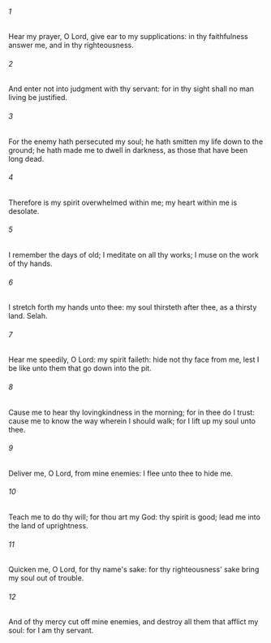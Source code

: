 ###### 1
Hear my prayer, O Lord, give ear to my supplications: in thy faithfulness answer me, and in thy righteousness.

###### 2
And enter not into judgment with thy servant: for in thy sight shall no man living be justified.

###### 3
For the enemy hath persecuted my soul; he hath smitten my life down to the ground; he hath made me to dwell in darkness, as those that have been long dead.

###### 4
Therefore is my spirit overwhelmed within me; my heart within me is desolate.

###### 5
I remember the days of old; I meditate on all thy works; I muse on the work of thy hands.

###### 6
I stretch forth my hands unto thee: my soul thirsteth after thee, as a thirsty land. Selah.

###### 7
Hear me speedily, O Lord: my spirit faileth: hide not thy face from me, lest I be like unto them that go down into the pit.

###### 8
Cause me to hear thy lovingkindness in the morning; for in thee do I trust: cause me to know the way wherein I should walk; for I lift up my soul unto thee.

###### 9
Deliver me, O Lord, from mine enemies: I flee unto thee to hide me.

###### 10
Teach me to do thy will; for thou art my God: thy spirit is good; lead me into the land of uprightness.

###### 11
Quicken me, O Lord, for thy name's sake: for thy righteousness' sake bring my soul out of trouble.

###### 12
And of thy mercy cut off mine enemies, and destroy all them that afflict my soul: for I am thy servant.

